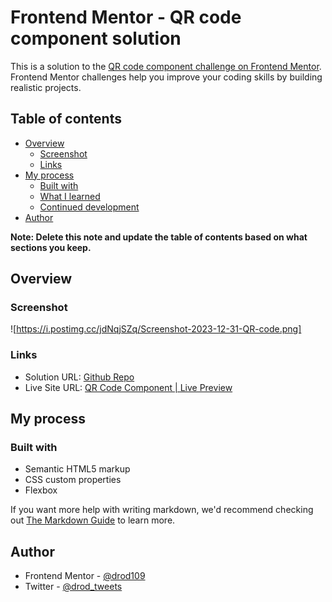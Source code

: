 # Frontend Mentor - QR code component solution

This is a solution to the [QR code component challenge on Frontend Mentor](https://www.frontendmentor.io/challenges/qr-code-component-iux_sIO_H). Frontend Mentor challenges help you improve your coding skills by building realistic projects.

## Table of contents

- [Overview](#overview)
  - [Screenshot](#screenshot)
  - [Links](#links)
- [My process](#my-process)
  - [Built with](#built-with)
  - [What I learned](#what-i-learned)
  - [Continued development](#continued-development)
- [Author](#author)

**Note: Delete this note and update the table of contents based on what sections you keep.**

## Overview

### Screenshot

![https://i.postimg.cc/jdNqjSZq/Screenshot-2023-12-31-QR-code.png]

### Links

- Solution URL: [Github Repo](https://github.com/drod109/qr-code)
- Live Site URL: [QR Code Component | Live Preview](https://codepen.io/drodrigues/full/rNROLgP)

## My process

### Built with

- Semantic HTML5 markup
- CSS custom properties
- Flexbox

If you want more help with writing markdown, we'd recommend checking out [The Markdown Guide](https://www.markdownguide.org/) to learn more.

## Author

- Frontend Mentor - [@drod109](https://www.frontendmentor.io/profile/drod109)
- Twitter - [@drod_tweets](https://www.twitter.com/drod_tweets)
